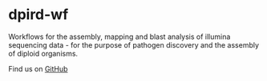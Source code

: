 # dpird-wf
Workflows for the assembly, mapping and blast analysis of illumina sequencing data - for the purpose of pathogen discovery and the assembly of diploid organisms.

Find us on [GitHub](https://https://github.com/sdhair/dpird-wf/)
